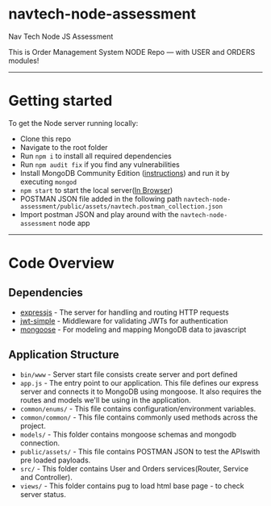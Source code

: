 # navtech-node-assessment
Nav Tech Node JS Assessment

This is Order Management System NODE Repo — with USER and ORDERS modules!

---
# Getting started

To get the Node server running locally:

- Clone this repo
- Navigate to the root folder
- Run `npm i` to install all required dependencies
- Run `npm audit fix` if you find any vulnerabilities
- Install MongoDB Community Edition ([instructions](https://docs.mongodb.com/manual/installation/#tutorials)) and run it by executing `mongod`
- `npm start` to start the local server([In Browser](https://localhost:3000))
- POSTMAN JSON file added in the following path `navtech-node-assessment/public/assets/navtech.postman_collection.json`
- Import postman JSON and play around with the `navtech-node-assessment` node app

---

# Code Overview

## Dependencies

- [expressjs](https://www.npmjs.com/package/express) - The server for handling and routing HTTP requests
- [jwt-simple](https://www.npmjs.com/package/jwt-simple) - Middleware for validating JWTs for authentication
- [mongoose](https://github.com/Automattic/mongoose) - For modeling and mapping MongoDB data to javascript

## Application Structure
- `bin/www` - Server start file consists create server and port defined
- `app.js` - The entry point to our application. This file defines our express server and connects it to MongoDB using mongoose. It also requires the routes and models we'll be using in the application.
- `common/enums/` - This file contains configuration/environment variables.
- `common/common/` - This file contains commonly used methods across the project.
- `models/` - This folder contains mongoose schemas and mongodb connection.
- `public/assets/` - This file contains POSTMAN JSON to test the APIswith pre loaded payloads.
- `src/` - This folder contains User and Orders services(Router, Service and Controller).
- `views/` - This folder contains pug to load html base page - to check server status.

